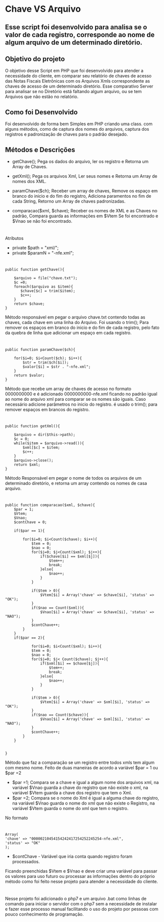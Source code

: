 # Chave VS Arquivo

Esse script foi desenvolvido para analisa se o valor de cada registro,  corresponde ao nome de algum arquivo de um determinado diretório.
--------

Objetivo do projeto
----
O objetivo desse Script  em PHP que foi desenvolvido para atender a necessidade do cliente, em comparar seu relatório de chaves de acesso das Notas Fiscais Eletrônicas com os Arquivos Xmls correspondente as chaves de acesso de um determinado diretório.
Esse comparativo Server para analisar se no Diretório está faltando algum arquivo, ou se tem Arquivos que não estão no relatório.

Como foi Desenvolvido
---

Foi desenvolvido de forma bem Simples em PHP  criando uma class.  com alguns métodos, como de captura dos nomes do arquivos, captura dos registros e padronização de chaves para o padrão desejado.

Métodos e Descrições
---
- getChave(); 
Pega os dados do arquivo, ler os registro e Retorna um Array de Chaves.

- getXml(); 
Pega os arquivos Xml, Ler seus nomes e Retorna um Array de nomes dos XML.

- paramChave($ch);
Receber um array de chaves, Remove os espaço em branco do inicio e do fim do registro, Adiciona paramentos no fim de cada String, Retorno um Array de chaves padronizadas.
- comparacao($xml, $chave);  Receber os nomes de XML e as Chaves no padrão, Compara guarda as informações em $Vtem Se foi encontrado e $Vnao se não foi encontrado.

#
Atributos

- private $path = "xml/";
- private $paramN = "-nfe.xml";


#

	public function getChave(){
				
		$arquivo = file("chave.txt");
		$c =0;
		foreach($arquivo as $item){
		   $chave[$c] = trim($item); 
		   $c++;
		}
		return $chave;
	}
	
Método responsável em pegar o arquivo chave.txt contendo todas as chaves, cada chave em uma linha do Arquivo.
Foi usando o trim(); Para remover os espaços em branco do inicio e do fim de cada registro, pelo fato da quebra de linha que adicionar um espaço em cada registro.
#

	public function paramChave($ch){
		
		for($i=0; $i<Count($ch); $i++){
			$str = trim($ch[$i]);
			$valor[$i] = $str . "-nfe.xml";
		}
		return $valor;
	}
	
Método que recebe um  array de chaves de acesso no formato 0000000000  e é adicionado 0000000000-nfe.xml  ficando no padrão igual ao nome do arquivo xml para comparar se os nomes são iguais. Caso necessário adicione parâmetros no inicio do registro. é usado o trim(); para remover espaços  em brancos do registro.
#

	
	public function getXml(){
		
		$arquivo = dir($this->path);
		$c = 0;
		while($item = $arquivo->read()){
			$xml[$c] = $item;
			$c++;
		}
		$arquivo->close();
		return $xml;
	}
	
Método Responsável em pegar o nome de todos os arquivos de um determinado diretório, e retorna um array contendo os nomes de casa arquivo.

#

	public function comparacao($xml, $chave){
		$par = 1;
		$Vtem;
		$Vnao;
		$contChave = 0;
		
		if($par == 1){
			
			for($i=0; $i<Count($chave); $i++){
				$tem = 0;
				$nao = 0;
				for($j=0; $j<Count($xml); $j++){
					if($chave[$i] == $xml[$j]){
						$tem++;
						break;
					}else{
						$nao++;
					}
				}
				
				if($tem > 0){
					$Vtem[$i] = Array('chave' => $chave[$i], 'status' => "OK");
				}
				if($nao == Count($xml)){
					$Vnao[$i] = Array('chave' => $chave[$i], 'status' => "NAO");
				}
				$contChave++;
			}
		}
		if($par == 2){
			
				for($i=0; $i<Count($xml); $i++){
				$tem = 0;
				$nao = 0;
				for($j=0; $j< Count($chave); $j++){
					if($xml[$i] == $chave[$j]){
						$tem++;
						break;
					}else{
						$nao++;
					}
				}

				if($tem > 0){
					$Vtem[$i] = Array('chave' => $xml[$i], 'status' => "OK");
				}
				if($nao == Count($chave)){
					$Vnao[$i] = Array('chave' => $xml[$i], 'status' => "NAO");
				}
				$contChave++;
			}
		}

		
	}
	

Método que faz a comparação se um registro entre todos xmls tem algum com mesmo nome.
Feito de duas maneiras de acordo a variável $par = 1 ou $par =2 
- $par =1;  Compara se a chave e igual a algum nome dos arquivos xml, na variável $Vnao guarda a chave do registro que não existe o xml, na variável $Vtem guarda a chave dos registro que tem o Xml.
- $par =2; Compara se o nome do Xml é igual a alguma chave do registro, na variável $Vnao guarda o nome do xml que não existe o Registro, na variável  $Vtem guarda o nome do xml que tem o registro.

No formato
#
	Array(
	'chave' => "00000210454154242417254252245254-nfe.xml", 
	'status' => "OK"
	);

- $contChave - Variável que iria conta quando registro foram processados.

Ficando preenchidas $Vtem e $Vnao e deve criar uma variável para passar os valores para uso futuro  ou processar as informações dentro do próprio método como foi feito nesse projeto  para atender a necessidade do cliente.
#
Nesse projeto foi adicionado o php7 e um arquivo .bat  como linhas de comando para iniciar o servidor com o php7 sem a necessidade de instalar e fazer esse processo manual facilitando o uso do projeto por pessoas com pouco conhecimento de programação.

